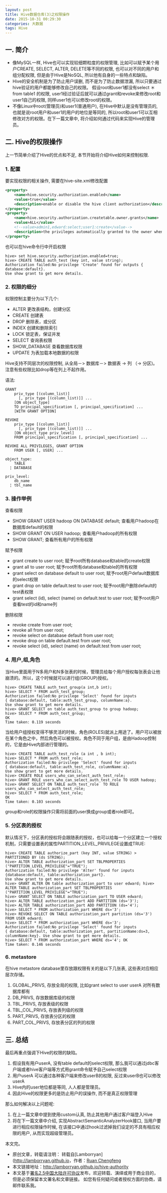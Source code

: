 ```yaml
---
layout: post
title: Hive数据仓库(3)之权限操作
date: 2015-10-31 00:29:30
categories: 大数据
tags: Hive
---
```

## 一. 简介

* 像MySQL一样, Hive也可以实现较细颗粒度的权限管理, 比如可以赋予某个用户CREATE, SELECT, ALTER, DELETE等不同的权限, 也可以对不同的用户和组分配权限, 但是由于Hive是NoSQL, 所以他有自身的一些特点和缺陷。
* Hive的安全机制是为了防止用户误删, 而不是为了防止数据泄漏, 所以只要通过hive验证的用户都能够修改自己的权限。 假设root和user1都没有select ＊from table1 的权限, user1经过验证后就可以通过grant和revoke来修改root和user1自己的权限, 同样user1也可以修改root的权限。
* 不像Linux中root(管理员)和user1(普通用户), 在Hive中默认是没有管理员的, 也就是说root用户和user1的用户的地位是等同的, 所以root和user1可以互相修改对方的权限。在下一篇文章中, 将介绍如何通过代码来实现Hive的管理员。

## 二. Hive的权限操作

上一节简单介绍了Hive的优点和不足, 本节开始将介绍Hive如何来控制权限.

### 1. 配置

要实现权限的相关操作, 需要在hive-site.xml修改配置

```xml
<property>
    <name>hive.security.authorization.enabled</name>
    <value>true</value>
    <description>enable or disable the hive client authorization</description>
</property>
<property>
    <name>hive.security.authorization.createtable.owner.grants</name>
    <value>ALL</value>
    <!--value>admin1,edward:select;user1:create</value-->
    <description>the privileges automatically granted to the owner whenever a table gets created. An example like "select,drop" will grant select and drop privilege to the owner of the table</description>
</property>
```

也可以在hive命令行中开启权限

```shell
hive> set hive.security.authorization.enabled=true;
hive> CREATE TABLE auth_test (key int, value string);    
Authorization failed:No privilege 'Create' found for outputs { database:default}.    
Use show grant to get more details.
```

### 2. 权限的细分

权限控制主要分为以下几个:

* ALTER         更改表结构，创建分区
* CREATE        创建表
* DROP          删除表，或分区
* INDEX         创建和删除索引
* LOCK          锁定表，保证并发
* SELECT        查询表权限
* SHOW_DATABASE 查看数据库权限
* UPDATE        为表加载本地数据的权限

Hive支持不同层次的权限控制, 从全局－> 数据库－> 数据表 -> 列 （-> 分区)。 注意有些权限比如drop等在列上不起作用。

语法:

```shell
GRANT
    priv_type [(column_list)]
      [, priv_type [(column_list)]] ...
    [ON object_type]
    TO principal_specification [, principal_specification] ...
    [WITH GRANT OPTION]

REVOKE
    priv_type [(column_list)]
      [, priv_type [(column_list)]] ...
    [ON object_type priv_level]
    FROM principal_specification [, principal_specification] ...

REVOKE ALL PRIVILEGES, GRANT OPTION
    FROM USER [, USER] ...

object_type:
    TABLE
  ¦ DATABASE

priv_level:
    db_name
  ¦ tbl_name
```

### 3. 操作举例

查看权限

* SHOW GRANT USER hadoop ON DATABASE default;    查看用户hadoop在数据库default的权限
* SHOW GRANT ON USER hadoop;   查看用户hadoop的所有权限
* SHOW GRANT;   查看所有用户的所有权限       

赋予权限

* grant create to user root;  赋予root所有database和table的create权限
* grant all to user root;  赋予root所有database和table的所有权限
* grant select on database default to user root; 赋予root用户default数据库的select权限
* grant drop on table default.test to user root; 赋予root用户删除default的test表权限
* grant select (id), select (name) on default.test to user root; 赋予root用户查看test的id和name列

删除权限          

* revoke create from user root;
* revoke all from user root;
* revoke select on database default from user root;
* revoke drop on table default.test from user root;
* revoke select (id), select (name) on default.test from user root;

### 4. 用户,组,角色

当Hive里面用于N多用户和N多张表的时候，管理员给每个用户授权每张表会让他崩溃的。所以，这个时候就可以进行组(GROUP)授权。

```shell
hive> CREATE TABLE auth_test_group(a int,b int);  
hive> SELECT * FROM auth_test_group;  
Authorization failed:No privilege 'Select' found for inputs  
{ database:default, table:auth_test_group, columnName:a}.  
Use show grant to get more details.  
hive> GRANT SELECT on table auth_test_group to group hadoop;
hive> SELECT * FROM auth_test_group;  
OK  
Time taken: 0.119 seconds  
```

当给用户组授权变得不够灵活的时候，角色(ROLES)就派上用途了。用户可以被放在某个角色之中，然后角色可以被授权。角色不同于用户组，是由Hadoop控制的，它是由Hive内部进行管理的。

```shell
hive> CREATE TABLE auth_test_role (a int , b int);  
hive> SELECT * FROM auth_test_role;  
Authorization failed:No privilege 'Select' found for inputs  
{ database:default, table:auth_test_role, columnName:a}.  
Use show grant to get more details.  
hive> CREATE ROLE users_who_can_select_auth_test_role;  
hive> GRANT ROLE users_who_can_select_auth_test_role TO USER hadoop;  
hive> GRANT SELECT ON TABLE auth_test_role  TO ROLE users_who_can_select_auth_test_role;  
hive> SELECT * FROM auth_test_role;  
OK  
Time taken: 0.103 seconds  
```

group和role的权限操作只需将前面的user换成group或者role即可。

### 5. 分区表的授权

默认情况下，分区表的授权将会跟随表的授权，也可以给每一个分区建立一个授权机制，只需要设置表的属性PARTITION_LEVEL_PRIVILEGE设置成TRUE:

```shell
hive> CREATE TABLE authorize_part (key INT, value STRING) > PARTITIONED BY (ds STRING);
hive> ALTER TABLE authorization_part SET TBLPROPERTIES ("PARTITION_LEVEL_PRIVILEGE"="TRUE");
Authorization failed:No privilege 'Alter' found for inputs {database:default, table:authorization_part}.
Use show grant to get more details.
hive> GRANT ALTER ON table authorization_part to user edward; hive> ALTER TABLE authorization_part SET TBLPROPERTIES ("PARTITION_LEVEL_PRIVILEGE"="TRUE");
hive> GRANT SELECT ON TABLE authorization_part TO USER edward;
hive> ALTER TABLE authorization_part ADD PARTITION (ds='3');
hive> ALTER TABLE authorization_part ADD PARTITION (ds='4');
hive> SELECT * FROM authorization_part WHERE ds='3';
hive> REVOKE SELECT ON TABLE authorization_part partition (ds='3') FROM USER edward;
hive> SELECT * FROM authorization_part WHERE ds='3';
Authorization failed:No privilege 'Select' found for inputs
{ database:default, table:authorization_part, partitionName:ds=3, columnName:key}. Use show grant to get more details.
hive> SELECT * FROM authorization_part WHERE ds='4'; OK
Time taken: 0.146 seconds
```

### 6. metastore

在hive metastore database里存放跟权限有关的是以下几张表, 这些表对应相应层次存储。

1. GLOBAL_PRIVS, 存放全局的权限, 比如grant select to user userA 对所有数据库都有
2. DB_PRIVS, 存放数据库级的权限
3. TBL_PRIVS, 存放表级的权限
4. TBL_COL_PRIVS, 存放表列级的权限
5. PART_PRIVS, 存放表分区的权限
6. PART_COL_PRIVS, 存放表分区的列的权限

## 三. 总结

最后再重点强调下Hive的权限的缺陷。

1. 假设我有用户userA, 没有table default的select权限, 那么我可以通过jdbc客户端或者hive客户端等方式用grant命令赋予自己select权限
2. 用户userA 可以通过各种客户端来修改userB的权限, 反过来userB也可以修改userA
3. Hive内的user地位都是等同, 人人都是管理员。
4. 因此Hive的权限更多的是防止用户的误操作, 而不是真正权限管理

那么如何解决以上问题呢:

1. 在上一篇文章中提到使用custom认真, 防止其他用户通过客户端登入Hive
2. 将在下一篇文章中介绍, 实现AbstractSemanticAnalyzerHook接口, 当用户要进行相应权限操作时候, 在该接口中通过hook过滤掉我们设定的不具有相应权限的用户, 从而实现超级管理员。

本文完。


* 原创文章，转载请注明： 转载自[Lamborryan](<http://lamborryan.github.io>，作者：[Ruan Chengfeng](<http://lamborryan.github.io/about/>)
* 本文链接地址：http://lamborryan.github.io/hive-authority
* 本文基于[署名2.5中国大陆许可协议](<http://creativecommons.org/licenses/by/2.5/cn/>)发布，欢迎转载、演绎或用于商业目的，但是必须保留本文署名和文章链接。 如您有任何疑问或者授权方面的协商，请邮件联系我。
